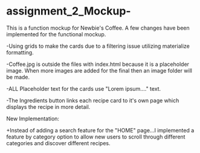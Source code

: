 # assignment_2_Mockup-
This is a function mockup for Newbie's Coffee. A few changes have been implemented for the functional mockup.


-Using grids to make the cards due to a filtering issue utilizing materialize formatting.

-Coffee.jpg is outside the files with index.html because it is a placeholder image. When more images are added for the final then an image folder will be made.

-ALL Placeholder text for the cards use "Lorem ipsum...." text. 

-The Ingredients button links each recipe card to it's own page which displays the recipe in more detail. 

New Implementation:

+Instead of adding a search feature for the "HOME" page...I implemented a feature by category option to allow new users to scroll through different categories and discover different recipes. 
